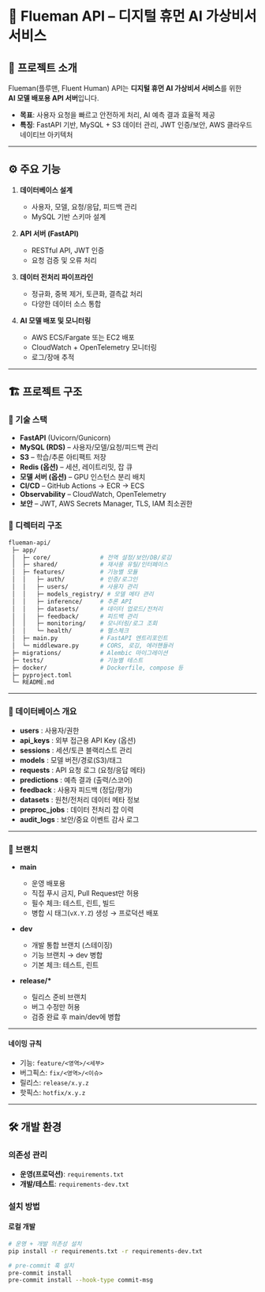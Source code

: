 # 🤖 Flueman API – 디지털 휴먼 AI 가상비서 서비스

## 📌 프로젝트 소개

Flueman(플루맨, Fluent Human) API는 **디지털 휴먼 AI 가상비서 서비스**를 위한  
**AI 모델 배포용 API 서버**입니다.

- **목표**: 사용자 요청을 빠르고 안전하게 처리, AI 예측 결과 효율적 제공
- **특징**: FastAPI 기반, MySQL + S3 데이터 관리, JWT 인증/보안, AWS 클라우드 네이티브 아키텍처

---

## ⚙️ 주요 기능

1. **데이터베이스 설계**

   - 사용자, 모델, 요청/응답, 피드백 관리
   - MySQL 기반 스키마 설계

2. **API 서버 (FastAPI)**

   - RESTful API, JWT 인증
   - 요청 검증 및 오류 처리

3. **데이터 전처리 파이프라인**

   - 정규화, 중복 제거, 토큰화, 결측값 처리
   - 다양한 데이터 소스 통합

4. **AI 모델 배포 및 모니터링**
   - AWS ECS/Fargate 또는 EC2 배포
   - CloudWatch + OpenTelemetry 모니터링
   - 로그/장애 추적

---

## 🏗 프로젝트 구조

### 🔑 기술 스택

- **FastAPI** (Uvicorn/Gunicorn)
- **MySQL (RDS)** – 사용자/모델/요청/피드백 관리
- **S3** – 학습/추론 아티팩트 저장
- **Redis (옵션)** – 세션, 레이트리밋, 잡 큐
- **모델 서버 (옵션)** – GPU 인스턴스 분리 배치
- **CI/CD** – GitHub Actions → ECR → ECS
- **Observability** – CloudWatch, OpenTelemetry
- **보안** – JWT, AWS Secrets Manager, TLS, IAM 최소권한

### 📂 디렉터리 구조

```bash
flueman-api/
 ├─ app/
 │  ├─ core/              # 전역 설정/보안/DB/로깅
 │  ├─ shared/            # 재사용 유틸/인터페이스
 │  ├─ features/          # 기능별 모듈
 │  │   ├─ auth/          # 인증/로그인
 │  │   ├─ users/         # 사용자 관리
 │  │   ├─ models_registry/ # 모델 메타 관리
 │  │   ├─ inference/     # 추론 API
 │  │   ├─ datasets/      # 데이터 업로드/전처리
 │  │   ├─ feedback/      # 피드백 관리
 │  │   ├─ monitoring/    # 모니터링/로그 조회
 │  │   └─ health/        # 헬스체크
 │  ├─ main.py            # FastAPI 엔트리포인트
 │  └─ middleware.py      # CORS, 로깅, 에러핸들러
 ├─ migrations/           # Alembic 마이그레이션
 ├─ tests/                # 기능별 테스트
 ├─ docker/               # Dockerfile, compose 등
 ├─ pyproject.toml
 └─ README.md
```

---

### 📂 데이터베이스 개요

- **users** : 사용자/권한
- **api_keys** : 외부 접근용 API Key (옵션)
- **sessions** : 세션/토큰 블랙리스트 관리
- **models** : 모델 버전/경로(S3)/태그
- **requests** : API 요청 로그 (요청/응답 메타)
- **predictions** : 예측 결과 (출력/스코어)
- **feedback** : 사용자 피드백 (정답/평가)
- **datasets** : 원천/전처리 데이터 메타 정보
- **preproc_jobs** : 데이터 전처리 잡 이력
- **audit_logs** : 보안/중요 이벤트 감사 로그

---

### 🌿 브랜치

- **main**

  - 운영 배포용
  - 직접 푸시 금지, Pull Request만 허용
  - 필수 체크: 테스트, 린트, 빌드
  - 병합 시 태그(`vX.Y.Z`) 생성 → 프로덕션 배포

- **dev**

  - 개발 통합 브랜치 (스테이징)
  - 기능 브랜치 → dev 병합
  - 기본 체크: 테스트, 린트

- **release/\***
  - 릴리스 준비 브랜치
  - 버그 수정만 허용
  - 검증 완료 후 main/dev에 병합

---

#### 네이밍 규칙

- 기능: `feature/<영역>/<세부>`
- 버그픽스: `fix/<영역>/<이슈>`
- 릴리스: `release/x.y.z`
- 핫픽스: `hotfix/x.y.z`

---

## 🛠 개발 환경

### 의존성 관리

- **운영(프로덕션)**: `requirements.txt`
- **개발/테스트**: `requirements-dev.txt`

### 설치 방법

#### 로컬 개발

```bash
# 운영 + 개발 의존성 설치
pip install -r requirements.txt -r requirements-dev.txt

# pre-commit 훅 설치
pre-commit install
pre-commit install --hook-type commit-msg
```
